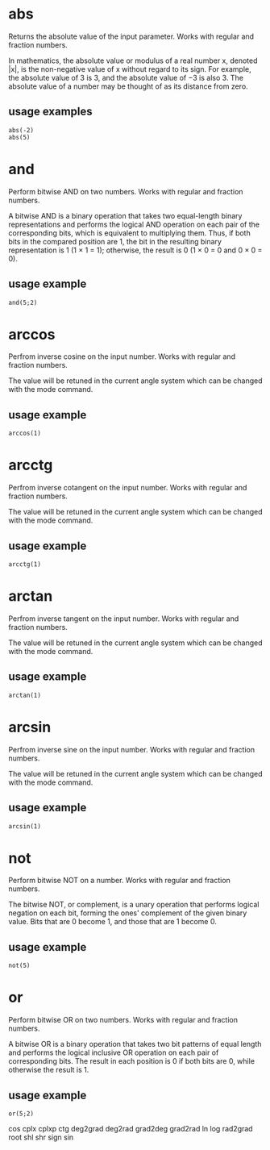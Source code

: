 ﻿# abs

Returns the absolute value of the input parameter. Works with regular and 
fraction numbers.

In mathematics, the absolute value or modulus of a real number x, denoted
|x|, is the non-negative value of x without regard to its sign. For example,
the absolute value of 3 is 3, and the absolute value of −3 is also 3. 
The absolute value of a number may be thought of as its distance from zero.

## usage examples

```
abs(-2)
abs(5)
```

# and

Perform bitwise AND on two numbers. Works with regular and 
fraction numbers.

A bitwise AND is a binary operation that takes two equal-length binary
representations and performs the logical AND operation on each pair of the 
corresponding bits, which is equivalent to multiplying them. Thus, if both bits
in the compared position are 1, the bit in the resulting binary representation 
is 1 (1 × 1 = 1); otherwise, the result is 0 (1 × 0 = 0 and 0 × 0 = 0).

## usage example

```
and(5;2)
```

# arccos

Perfrom inverse cosine on the input number. Works with regular and 
fraction numbers.

The value will be retuned in the current angle system which can be
changed with the mode command.

## usage example

```
arccos(1)
```

# arcctg

Perfrom inverse cotangent on the input number. Works with regular and 
fraction numbers.

The value will be retuned in the current angle system which can be
changed with the mode command.

## usage example

```
arcctg(1)
```

# arctan

Perfrom inverse tangent on the input number. Works with regular and 
fraction numbers.

The value will be retuned in the current angle system which can be
changed with the mode command.

## usage example

```
arctan(1)
```

# arcsin

Perfrom inverse sine on the input number. Works with regular and 
fraction numbers.

The value will be retuned in the current angle system which can be
changed with the mode command.

## usage example

```
arcsin(1)
```
# not

Perform bitwise NOT on a number. Works with regular and 
fraction numbers.

The bitwise NOT, or complement, is a unary operation that performs logical 
negation on each bit, forming the ones' complement of the given binary value.
Bits that are 0 become 1, and those that are 1 become 0.

## usage example

```
not(5)
```

# or

Perform bitwise OR on two numbers. Works with regular and 
fraction numbers.

A bitwise OR is a binary operation that takes two bit patterns of equal length
and performs the logical inclusive OR operation on each pair of corresponding
bits. The result in each position is 0 if both bits are 0, while otherwise the 
result is 1.

## usage example

```
or(5;2)
```


cos       cplx      cplxp   ctg     deg2grad  deg2rad
grad2deg  grad2rad  ln      log
rad2grad  root      shl     shr     sign      sin